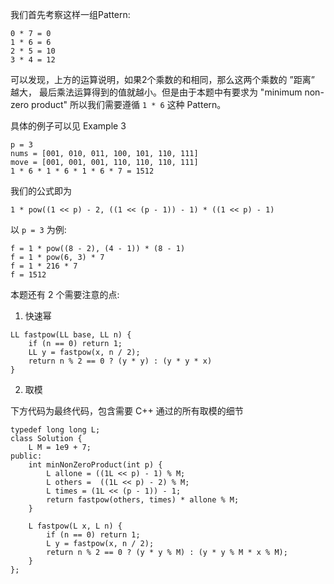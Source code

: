 我们首先考察这样一组Pattern:
```
0 * 7 = 0
1 * 6 = 6
2 * 5 = 10
3 * 4 = 12
```
可以发现，上方的运算说明，如果2个乘数的和相同，那么这两个乘数的 ”距离” 越大，
最后乘法运算得到的值就越小。但是由于本题中有要求为 "minimum non-zero product"
所以我们需要遵循 `1 * 6` 这种 Pattern。

具体的例子可以见 Example 3
```
p = 3
nums = [001, 010, 011, 100, 101, 110, 111]
move = [001, 001, 001, 110, 110, 110, 111]
1 * 6 * 1 * 6 * 1 * 6 * 7 = 1512
```

我们的公式即为

`1 * pow((1 << p) - 2, ((1 << (p - 1)) - 1) * ((1 << p) - 1)`

以 `p = 3` 为例:

```
f = 1 * pow((8 - 2), (4 - 1)) * (8 - 1)
f = 1 * pow(6, 3) * 7
f = 1 * 216 * 7
f = 1512
```

本题还有 2 个需要注意的点:

1. 快速幂
```
LL fastpow(LL base, LL n) {
    if (n == 0) return 1;
    LL y = fastpow(x, n / 2);
    return n % 2 == 0 ? (y * y) : (y * y * x)
}
```

2. 取模

下方代码为最终代码，包含需要 C++ 通过的所有取模的细节
```
typedef long long L;
class Solution {
    L M = 1e9 + 7;
public:
    int minNonZeroProduct(int p) {
        L allone = ((1L << p) - 1) % M;
        L others =  ((1L << p) - 2) % M;
        L times = (1L << (p - 1)) - 1;
        return fastpow(others, times) * allone % M;
    }
    
    L fastpow(L x, L n) {
        if (n == 0) return 1;
        L y = fastpow(x, n / 2);
        return n % 2 == 0 ? (y * y % M) : (y * y % M * x % M);
    }   
};
```